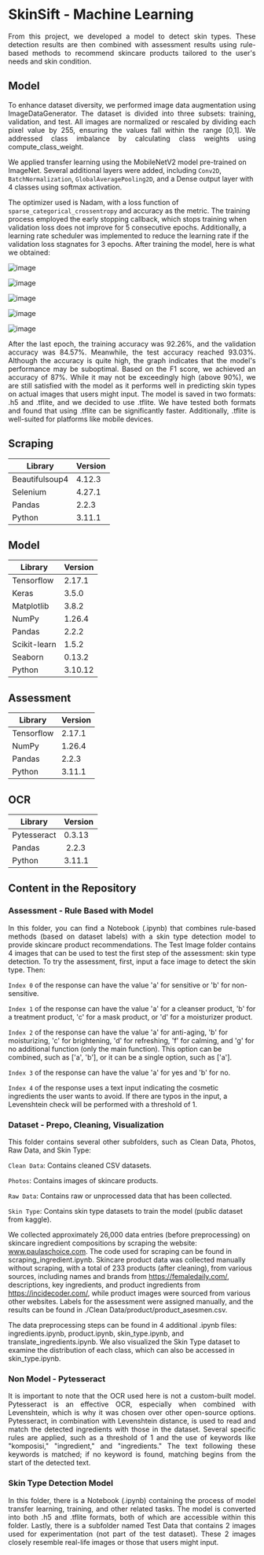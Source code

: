 # SkinSift - Machine Learning

<p align="justify">
From this project, we developed a model to detect skin types. These detection results are then combined with assessment results using rule-based methods to recommend skincare products tailored to the user's needs and skin condition.</p>

## Model
<p align="justify">
To enhance dataset diversity, we performed image data augmentation using ImageDataGenerator. The dataset is divided into three subsets: training, validation, and test. All images are normalized or rescaled by dividing each pixel value by 255, ensuring the values fall within the range [0,1]. We addressed class imbalance by calculating class weights using compute_class_weight.

We applied transfer learning using the MobileNetV2 model pre-trained on ImageNet. Several additional layers were added, including `Conv2D`, `BatchNormalization`, `GlobalAveragePooling2D`, and a Dense output layer with 4 classes using softmax activation.

The optimizer used is Nadam, with a loss function of `sparse_categorical_crossentropy` and accuracy as the metric. The training process employed the early stopping callback, which stops training when validation loss does not improve for 5 consecutive epochs. Additionally, a learning rate scheduler was implemented to reduce the learning rate if the validation loss stagnates for 3 epochs. After training the model, here is what we obtained:</p>

![image](https://github.com/user-attachments/assets/2eecf023-1eb6-46ef-a387-6975fe6c4d14)

![image](https://github.com/user-attachments/assets/a1e09f3d-fe67-4a4f-84f1-564555380f8e)

![image](https://github.com/user-attachments/assets/d2b9fe64-0554-4ce0-8ab8-a00bef378f45)

![image](https://github.com/user-attachments/assets/079e1c57-c19f-4859-a5e2-d17d23045fa8)

![image](https://github.com/user-attachments/assets/996859bd-516e-45e4-9f50-950aaa882f57)

<p align="justify">
After the last epoch, the training accuracy was 92.26%, and the validation accuracy was 84.57%. Meanwhile, the test accuracy reached 93.03%. Although the accuracy is quite high, the graph indicates that the model's performance may be suboptimal. Based on the F1 score, we achieved an accuracy of 87%. While it may not be exceedingly high (above 90%), we are still satisfied with the model as it performs well in predicting skin types on actual images that users might input. The model is saved in two formats: .h5 and .tflite, and we decided to use .tflite. We have tested both formats and found that using .tflite can be significantly faster. Additionally, .tflite is well-suited for platforms like mobile devices.</p>
</p>

## Scraping
| Library          | Version |
| ---------------- | ------- |
| Beautifulsoup4   | 4.12.3  |
| Selenium         | 4.27.1  |
| Pandas           | 2.2.3   |
| Python           | 3.11.1  |

## Model
| Library      | Version |
| ------------ | ------- |
| Tensorflow   | 2.17.1  |
| Keras        | 3.5.0   |
| Matplotlib   | 3.8.2   |
| NumPy        | 1.26.4  |
| Pandas       | 2.2.2   |
| Scikit-learn | 1.5.2   |
| Seaborn      | 0.13.2  |
| Python       | 3.10.12 |

## Assessment
| Library      | Version |
| ------------ | ------- |
| Tensorflow   | 2.17.1  |
| NumPy        | 1.26.4  |
| Pandas       | 2.2.3   |
| Python       | 3.11.1  |

## OCR
| Library      | Version |
| ------------ | ------- |
| Pytesseract  | 0.3.13  |
| Pandas       | 2.2.3   |
| Python       | 3.11.1  |

## Content in the Repository
### Assessment - Rule Based with Model
<p align="justify">
In this folder, you can find a Notebook (.ipynb) that combines rule-based methods (based on dataset labels) with a skin type detection model to provide skincare product recommendations. The Test Image folder contains 4 images that can be used to test the first step of the assessment: skin type detection. To try the assessment, first, input a face image to detect the skin type. Then:

`Index 0` of the response can have the value 'a' for sensitive or 'b' for non-sensitive.

`Index 1` of the response can have the value 'a' for a cleanser product, 'b' for a treatment product, 'c' for a mask product, or 'd' for a moisturizer product.

`Index 2` of the response can have the value 'a' for anti-aging, 'b' for moisturizing, 'c' for brightening, 'd' for refreshing, 'f' for calming, and 'g' for no additional function (only the main function). This option can be combined, such as ['a', 'b'], or it can be a single option, such as ['a'].

`Index 3` of the response can have the value 'a' for yes and 'b' for no.

`Index 4` of the response uses a text input indicating the cosmetic ingredients the user wants to avoid. If there are typos in the input, a Levenshtein check will be performed with a threshold of 1.</p>

### Dataset - Prepo, Cleaning, Visualization
<p align="justify">
This folder contains several other subfolders, such as Clean Data, Photos, Raw Data, and Skin Type:

`Clean Data`: Contains cleaned CSV datasets.

`Photos`: Contains images of skincare products.

`Raw Data`: Contains raw or unprocessed data that has been collected.

`Skin Type`: Contains skin type datasets to train the model (public dataset from kaggle).

We collected approximately 26,000 data entries (before preprocessing) on skincare ingredient compositions by scraping the website: www.paulaschoice.com. The code used for scraping can be found in scraping_ingredient.ipynb. Skincare product data was collected manually without scraping, with a total of 233 products (after cleaning), from various sources, including names and brands from https://femaledaily.com/, descriptions, key ingredients, and product ingredients from https://incidecoder.com/, while product images were sourced from various other websites. Labels for the assessment were assigned manually, and the results can be found in ./Clean Data/product/product_asesmen.csv.

The data preprocessing steps can be found in 4 additional .ipynb files: ingredients.ipynb, product.ipynb, skin_type.ipynb, and translate_ingredients.ipynb. We also visualized the Skin Type dataset to examine the distribution of each class, which can also be accessed in skin_type.ipynb.</p>

### Non Model - Pytesseract
<p align="justify">
It is important to note that the OCR used here is not a custom-built model. Pytesseract is an effective OCR, especially when combined with Levenshtein, which is why it was chosen over other open-source options. Pytesseract, in combination with Levenshtein distance, is used to read and match the detected ingredients with those in the dataset. Several specific rules are applied, such as a threshold of 1 and the use of keywords like "komposisi," "ingredient," and "ingredients." The text following these keywords is matched; if no keyword is found, matching begins from the start of the detected text.</p>

### Skin Type Detection Model
<p align="justify">
In this folder, there is a Notebook (.ipynb) containing the process of model transfer learning, training, and other related tasks. The model is converted into both .h5 and .tflite formats, both of which are accessible within this folder. Lastly, there is a subfolder named Test Data that contains 2 images used for experimentation (not part of the test dataset). These 2 images closely resemble real-life images or those that users might input.</p>
